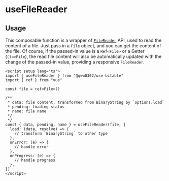 # useFileReader

## Usage

This composable function is a wrapper of [`FileReader`](https://developer.mozilla.org/zh-CN/docs/Web/API/FileReader) API, used to read the content of a file. Just pass in a `File` object, and you can get the content of the file. Of course, if the passed-in value is a `Ref<File>` or a Getter (`()=>File`), the read file content will also be automatically updated with the change of the passed-in value, providing a responsive `FileReader`.

```vue
<script setup lang="ts">
import { useFileReader } from "@qww0302/use-bitable"
import { ref } from "vue"

const file = ref<File>()

/**
 * data: file content, transformed from BinaryString by `options.load`
 * pending: loading status
 * name: file name
 */
 */
const { data, pending, name } = useFileReader(file, {
  load: (data, resolve) => {
    // transform `BinaryString` to other type
  },
  onError: (e) => {
    // handle error
  },
  onProgress: (e) => {
    // handle progress
  },
})
</script>
```
